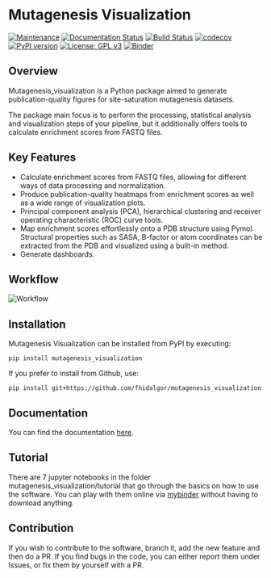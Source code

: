 # Mutagenesis Visualization
[![Maintenance](https://img.shields.io/badge/maintained%3F-yes-brightgreen.svg)](https://github.com/fhidalgor/mutagenesis_visualization/graphs/commit-activity)
[![Documentation Status](https://readthedocs.org/projects/mutagenesis-visualization/badge/?version=latest)](https://mutagenesis-visualization.readthedocs.io/en/latest/?badge=latest)
[![Build Status](https://app.travis-ci.com/fhidalgor/mutagenesis_visualization.svg?branch=master)](https://app.travis-ci.com/github/fhidalgor/mutagenesis_visualization)
[![codecov](https://codecov.io/gh/fhidalgor/mutagenesis_visualization/branch/master/graph/badge.svg?token=QEAHI2DQDE)](https://codecov.io/gh/fhidalgor/mutagenesis_visualization)
[![PyPI version](https://badge.fury.io/py/mutagenesis-visualization.svg)](https://badge.fury.io/py/mutagenesis-visualization)
[![License: GPL v3](https://img.shields.io/badge/License-GPLv3-brightgreen.svg)](https://www.gnu.org/licenses/gpl-3.0)
[![Binder](https://mybinder.org/badge_logo.svg)](https://mybinder.org/v2/gh/fhidalgor/mutagenesis_visualization/HEAD?filepath=mutagenesis_visualization%2Ftutorial%2F)

## Overview
Mutagenesis_visualization is a Python package aimed to generate publication-quality figures for site-saturation mutagenesis datasets.

The package main focus is to perform the processing, statistical analysis and visualization steps of your pipeline, but it additionally offers tools to calculate enrichment scores from FASTQ files.

## Key Features

- Calculate enrichment scores from FASTQ files, allowing for different ways of data processing and normalization.
- Produce publication-quality heatmaps from enrichment scores as well as a wide range of visualization plots.
- Principal component analysis (PCA), hierarchical clustering and receiver operating characteristic (ROC) curve tools.
- Map enrichment scores effortlessly onto a PDB structure using Pymol. Structural properties such as SASA, B-factor or atom coordinates can be extracted from the PDB and visualized using a built-in method.
- Generate dashboards.

## Workflow

![Workflow](/docs/_static/workflow_v3.png)

## Installation

Mutagenesis Visualization can be installed from PyPI by executing:

```
pip install mutagenesis_visualization
```

If you prefer to install from Github, use:

```
pip install git+https://github.com/fhidalgor/mutagenesis_visualization
```

## Documentation

You can find the documentation [here](https://mutagenesis-visualization.readthedocs.io/en/latest/).

## Tutorial

There are 7 jupyter notebooks in the folder mutagenesis_visualization/tutorial that go through the basics on how to use the software. You can play with them online via [mybinder](https://mybinder.org/v2/gh/fhidalgor/mutagenesis_visualization/HEAD?filepath=mutagenesis_visualization%2Ftutorial%2F) without having to download anything.

## Contribution

If you wish to contribute to the software, branch it, add the new feature and then do a PR. If you find bugs in the code, you can either report them under Issues, or fix them by yourself with a PR.
